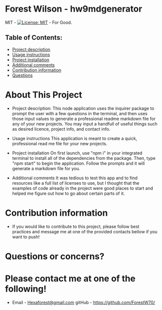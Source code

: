 # Forest Wilson - hw9mdgenerator
MIT - [![License: MIT](https://img.shields.io/badge/License-MIT-yellow.svg)](https://opensource.org/licenses/MIT) - For Good.

## Table of Contents:
- [Project description](#project-description)
- [Usage instructions](#usage-instructions)
- [Project installation](#project-installation)
- [Additional comments](*additional-comments)
- [Contribution information](#contribution-information)
- [Questions](#questions-or-concerns)


# About This Project

* Project description:
  This node application uses the inquirer package to prompt the user with a few questions in the terminal, and then uses those input values to generate a professional readme markdown file for any of your new projects. You may input a handfull of useful things such as desired licence,  project info, and contact info.

* Usage instructions
  This application is meant to create a quick, professional read me file for your new projects.

* Project installation
  On first launch, use "npm i" in your integrated terminal to install all of the dependencies from the package. Then, type "npm start" to begin the application. Follow the prompts and it will generate a markdown file for you.
     
* Additional comments
  It was tedious to test this app and to find resources like a full list of licenses to use, but I thought that the examples of code already in the project were good places to start and helped me figure out how to go about certain parts of it.


# Contribution information 

* If you would like to contribute to this project, please follow best practices and message me at one of the provided contacts bellow if you want to push!

# Questions or concerns? 
# Please contact me at one of the following!

* Email - Hexaforest@gmail.com
  gitHub - https://github.com/ForestW70/
